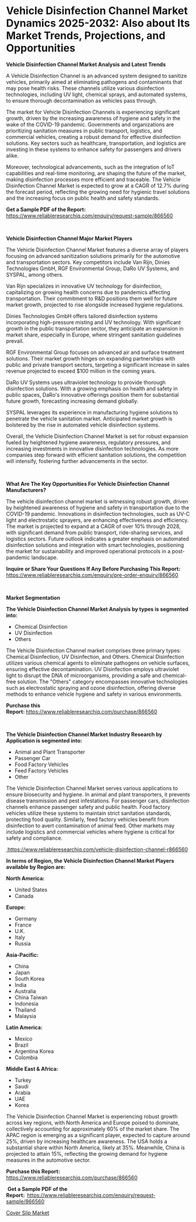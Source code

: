 <p><h1>Vehicle Disinfection Channel Market Dynamics 2025-2032: Also about Its Market Trends, Projections, and Opportunities</h1></p><p><strong>Vehicle Disinfection Channel Market Analysis and Latest Trends</strong></p>
<p><p>A Vehicle Disinfection Channel is an advanced system designed to sanitize vehicles, primarily aimed at eliminating pathogens and contaminants that may pose health risks. These channels utilize various disinfection technologies, including UV light, chemical sprays, and automated systems, to ensure thorough decontamination as vehicles pass through. </p><p>The market for Vehicle Disinfection Channels is experiencing significant growth, driven by the increasing awareness of hygiene and safety in the wake of the COVID-19 pandemic. Governments and organizations are prioritizing sanitation measures in public transport, logistics, and commercial vehicles, creating a robust demand for effective disinfection solutions. Key sectors such as healthcare, transportation, and logistics are investing in these systems to enhance safety for passengers and drivers alike.</p><p>Moreover, technological advancements, such as the integration of IoT capabilities and real-time monitoring, are shaping the future of the market, making disinfection processes more efficient and traceable. The Vehicle Disinfection Channel Market is expected to grow at a CAGR of 12.7% during the forecast period, reflecting the growing need for hygienic travel solutions and the increasing focus on public health and safety standards.</p></p>
<p><strong>Get a Sample PDF of the Report:&nbsp;</strong> <a href="https://www.reliableresearchiq.com/enquiry/request-sample/866560?utm_campaign=2117&utm_medium=2&utm_source=Github&utm_content=ia&utm_term=19022025&utm_id=vehicle-disinfection-channel">https://www.reliableresearchiq.com/enquiry/request-sample/866560</a></p>
<p>&nbsp;</p>
<p><strong>Vehicle Disinfection Channel Major Market Players</strong></p>
<p><p>The Vehicle Disinfection Channel Market features a diverse array of players focusing on advanced sanitization solutions primarily for the automotive and transportation sectors. Key competitors include Van Rijn, Dinies Technologies GmbH, RGF Environmental Group, DaRo UV Systems, and SYSPAL, among others.</p><p>Van Rijn specializes in innovative UV technology for disinfection, capitalizing on growing health concerns due to pandemics affecting transportation. Their commitment to R&D positions them well for future market growth, projected to rise alongside increased hygiene regulations.</p><p>Dinies Technologies GmbH offers tailored disinfection systems incorporating high-pressure misting and UV technology. With significant growth in the public transportation sector, they anticipate an expansion in market share, especially in Europe, where stringent sanitation guidelines prevail.</p><p>RGF Environmental Group focuses on advanced air and surface treatment solutions. Their market growth hinges on expanding partnerships with public and private transport sectors, targeting a significant increase in sales revenue projected to exceed $100 million in the coming years.</p><p>DaRo UV Systems uses ultraviolet technology to provide thorough disinfection solutions. With a growing emphasis on health and safety in public spaces, DaRo's innovative offerings position them for substantial future growth, forecasting increasing demand globally.</p><p>SYSPAL leverages its experience in manufacturing hygiene solutions to penetrate the vehicle sanitation market. Anticipated market growth is bolstered by the rise in automated vehicle disinfection systems.</p><p>Overall, the Vehicle Disinfection Channel Market is set for robust expansion fueled by heightened hygiene awareness, regulatory pressures, and increasing investments in innovative disinfection technologies. As more companies step forward with efficient sanitation solutions, the competition will intensify, fostering further advancements in the sector.</p></p>
<p>&nbsp;</p>
<p><strong>What Are The Key Opportunities For Vehicle Disinfection Channel Manufacturers?</strong></p>
<p><p>The vehicle disinfection channel market is witnessing robust growth, driven by heightened awareness of hygiene and safety in transportation due to the COVID-19 pandemic. Innovations in disinfection technologies, such as UV-C light and electrostatic sprayers, are enhancing effectiveness and efficiency. The market is projected to expand at a CAGR of over 10% through 2028, with significant demand from public transport, ride-sharing services, and logistics sectors. Future outlook indicates a greater emphasis on automated disinfection solutions and integration with smart technologies, positioning the market for sustainability and improved operational protocols in a post-pandemic landscape.</p></p>
<p><strong>Inquire or Share Your Questions If Any Before Purchasing This Report:</strong> <a href="https://www.reliableresearchiq.com/enquiry/pre-order-enquiry/866560?utm_campaign=2117&utm_medium=2&utm_source=Github&utm_content=ia&utm_term=19022025&utm_id=vehicle-disinfection-channel">https://www.reliableresearchiq.com/enquiry/pre-order-enquiry/866560</a></p>
<p>&nbsp;</p>
<p><strong>Market Segmentation</strong></p>
<p><strong>The Vehicle Disinfection Channel Market Analysis by types is segmented into:</strong></p>
<p><ul><li>Chemical Disinfection</li><li>UV Disinfection</li><li>Others</li></ul></p>
<p><p>The Vehicle Disinfection Channel market comprises three primary types: Chemical Disinfection, UV Disinfection, and Others. Chemical Disinfection utilizes various chemical agents to eliminate pathogens on vehicle surfaces, ensuring effective decontamination. UV Disinfection employs ultraviolet light to disrupt the DNA of microorganisms, providing a safe and chemical-free solution. The "Others" category encompasses innovative technologies such as electrostatic spraying and ozone disinfection, offering diverse methods to enhance vehicle hygiene and safety in various environments.</p></p>
<p><strong>Purchase this Report:&nbsp;</strong><a href="https://www.reliableresearchiq.com/purchase/866560?utm_campaign=2117&utm_medium=2&utm_source=Github&utm_content=ia&utm_term=19022025&utm_id=vehicle-disinfection-channel">https://www.reliableresearchiq.com/purchase/866560</a></p>
<p>&nbsp;</p>
<p><strong>The Vehicle Disinfection Channel Market Industry Research by Application is segmented into:</strong></p>
<p><ul><li>Animal and Plant Transporter</li><li>Passenger Car</li><li>Food Factory Vehicles</li><li>Feed Factory Vehicles</li><li>Other</li></ul></p>
<p><p>The Vehicle Disinfection Channel Market serves various applications to ensure biosecurity and hygiene. In animal and plant transporters, it prevents disease transmission and pest infestations. For passenger cars, disinfection channels enhance passenger safety and public health. Food factory vehicles utilize these systems to maintain strict sanitation standards, protecting food quality. Similarly, feed factory vehicles benefit from disinfection to avert contamination of animal feed. Other markets may include logistics and commercial vehicles where hygiene is critical for safety and compliance.</p></p>
<p><a href="https://www.reliableresearchiq.com/vehicle-disinfection-channel-r866560?utm_campaign=2117&utm_medium=2&utm_source=Github&utm_content=ia&utm_term=19022025&utm_id=vehicle-disinfection-channel">&nbsp;https://www.reliableresearchiq.com/vehicle-disinfection-channel-r866560</a></p>
<p><strong>In terms of Region, the Vehicle Disinfection Channel Market Players available by Region are:</strong></p>
<p>
    <p> <strong> North America: </strong>
        <ul>
            <li>United States</li>
            <li>Canada</li>
        </ul>
        </p> 
    <p> <strong> Europe: </strong>
        <ul>
            <li>Germany</li>
            <li>France</li>
            <li>U.K.</li>
            <li>Italy</li>
            <li>Russia</li>
        </ul>
        </p> 
    <p> <strong> Asia-Pacific: </strong>
        <ul>
            <li>China</li>
            <li>Japan</li>
            <li>South Korea</li>
            <li>India</li>
            <li>Australia</li>
            <li>China Taiwan</li>
            <li>Indonesia</li>
            <li>Thailand</li>
            <li>Malaysia</li>
        </ul>
        </p> 
    <p> <strong> Latin America: </strong>
        <ul>
            <li>Mexico</li>
            <li>Brazil</li>
            <li>Argentina Korea</li>
            <li>Colombia</li>
        </ul>
        </p> 
    <p> <strong> Middle East & Africa: </strong>
        <ul>
            <li>Turkey</li>
            <li>Saudi</li>
            <li>Arabia</li>
            <li>UAE</li>
            <li>Korea</li>
        </ul>
    </p>
    </p>
<p><p>The Vehicle Disinfection Channel Market is experiencing robust growth across key regions, with North America and Europe poised to dominate, collectively accounting for approximately 60% of the market share. The APAC region is emerging as a significant player, expected to capture around 25%, driven by increasing healthcare awareness. The USA holds a substantial share within North America, likely at 35%. Meanwhile, China is projected to attain 15%, reflecting the growing demand for hygiene measures in the automotive sector.</p></p>
<p><strong>Purchase this Report: </strong><a href="https://www.reliableresearchiq.com/purchase/866560?utm_campaign=2117&utm_medium=2&utm_source=Github&utm_content=ia&utm_term=19022025&utm_id=vehicle-disinfection-channel">https://www.reliableresearchiq.com/purchase/866560</a></p>
<p>&nbsp;<strong>Get a Sample PDF of the Report:&nbsp;&nbsp;</strong><a href="https://www.reliableresearchiq.com/enquiry/request-sample/866560?utm_campaign=2117&utm_medium=2&utm_source=Github&utm_content=ia&utm_term=19022025&utm_id=vehicle-disinfection-channel">https://www.reliableresearchiq.com/enquiry/request-sample/866560</a></p>
<p><strong></strong></p>
<p><p><a href="https://github.com/DixieGrimes/Market-Research-Report-List-1/blob/main/cover-slip-market.md?utm_campaign=2117&utm_medium=2&utm_source=Github&utm_content=ia&utm_term=19022025&utm_id=vehicle-disinfection-channel">Cover Slip Market</a></p></p>
